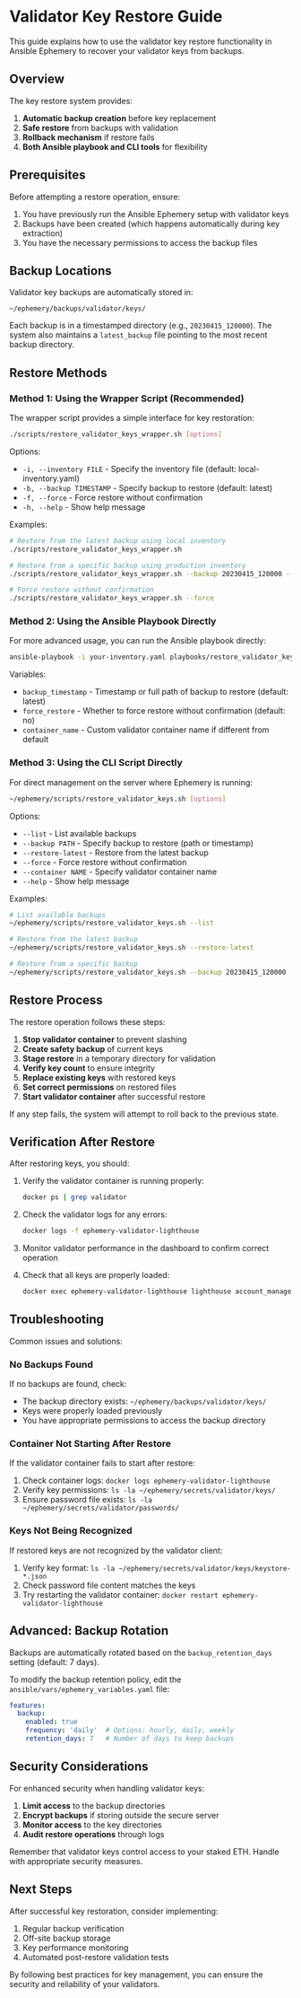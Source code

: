 # Validator Key Restore Guide

This guide explains how to use the validator key restore functionality in Ansible Ephemery to recover your validator keys from backups.

## Overview

The key restore system provides:

1. **Automatic backup creation** before key replacement
2. **Safe restore** from backups with validation
3. **Rollback mechanism** if restore fails
4. **Both Ansible playbook and CLI tools** for flexibility

## Prerequisites

Before attempting a restore operation, ensure:

1. You have previously run the Ansible Ephemery setup with validator keys
2. Backups have been created (which happens automatically during key extraction)
3. You have the necessary permissions to access the backup files

## Backup Locations

Validator key backups are automatically stored in:

```
~/ephemery/backups/validator/keys/
```

Each backup is in a timestamped directory (e.g., `20230415_120000`). The system also maintains a `latest_backup` file pointing to the most recent backup directory.

## Restore Methods

### Method 1: Using the Wrapper Script (Recommended)

The wrapper script provides a simple interface for key restoration:

```bash
./scripts/restore_validator_keys_wrapper.sh [options]
```

Options:
- `-i, --inventory FILE` - Specify the inventory file (default: local-inventory.yaml)
- `-b, --backup TIMESTAMP` - Specify backup to restore (default: latest)
- `-f, --force` - Force restore without confirmation
- `-h, --help` - Show help message

Examples:
```bash
# Restore from the latest backup using local inventory
./scripts/restore_validator_keys_wrapper.sh

# Restore from a specific backup using production inventory
./scripts/restore_validator_keys_wrapper.sh --backup 20230415_120000 --inventory production-inventory.yaml

# Force restore without confirmation
./scripts/restore_validator_keys_wrapper.sh --force
```

### Method 2: Using the Ansible Playbook Directly

For more advanced usage, you can run the Ansible playbook directly:

```bash
ansible-playbook -i your-inventory.yaml playbooks/restore_validator_keys.yml -e "backup_timestamp=20230415_120000 force_restore=yes"
```

Variables:
- `backup_timestamp` - Timestamp or full path of backup to restore (default: latest)
- `force_restore` - Whether to force restore without confirmation (default: no)
- `container_name` - Custom validator container name if different from default

### Method 3: Using the CLI Script Directly

For direct management on the server where Ephemery is running:

```bash
~/ephemery/scripts/restore_validator_keys.sh [options]
```

Options:
- `--list` - List available backups
- `--backup PATH` - Specify backup to restore (path or timestamp)
- `--restore-latest` - Restore from the latest backup
- `--force` - Force restore without confirmation
- `--container NAME` - Specify validator container name
- `--help` - Show help message

Examples:
```bash
# List available backups
~/ephemery/scripts/restore_validator_keys.sh --list

# Restore from the latest backup
~/ephemery/scripts/restore_validator_keys.sh --restore-latest

# Restore from a specific backup
~/ephemery/scripts/restore_validator_keys.sh --backup 20230415_120000
```

## Restore Process

The restore operation follows these steps:

1. **Stop validator container** to prevent slashing
2. **Create safety backup** of current keys
3. **Stage restore** in a temporary directory for validation
4. **Verify key count** to ensure integrity
5. **Replace existing keys** with restored keys
6. **Set correct permissions** on restored files
7. **Start validator container** after successful restore

If any step fails, the system will attempt to roll back to the previous state.

## Verification After Restore

After restoring keys, you should:

1. Verify the validator container is running properly:
   ```bash
   docker ps | grep validator
   ```

2. Check the validator logs for any errors:
   ```bash
   docker logs -f ephemery-validator-lighthouse
   ```

3. Monitor validator performance in the dashboard to confirm correct operation

4. Check that all keys are properly loaded:
   ```bash
   docker exec ephemery-validator-lighthouse lighthouse account_manager validator list
   ```

## Troubleshooting

Common issues and solutions:

### No Backups Found

If no backups are found, check:
- The backup directory exists: `~/ephemery/backups/validator/keys/`
- Keys were properly loaded previously
- You have appropriate permissions to access the backup directory

### Container Not Starting After Restore

If the validator container fails to start after restore:
1. Check container logs: `docker logs ephemery-validator-lighthouse`
2. Verify key permissions: `ls -la ~/ephemery/secrets/validator/keys/`
3. Ensure password file exists: `ls -la ~/ephemery/secrets/validator/passwords/`

### Keys Not Being Recognized

If restored keys are not recognized by the validator client:
1. Verify key format: `ls -la ~/ephemery/secrets/validator/keys/keystore-*.json`
2. Check password file content matches the keys
3. Try restarting the validator container: `docker restart ephemery-validator-lighthouse`

## Advanced: Backup Rotation

Backups are automatically rotated based on the `backup_retention_days` setting (default: 7 days).

To modify the backup retention policy, edit the `ansible/vars/ephemery_variables.yaml` file:

```yaml
features:
  backup:
    enabled: true
    frequency: 'daily'  # Options: hourly, daily, weekly
    retention_days: 7   # Number of days to keep backups
```

## Security Considerations

For enhanced security when handling validator keys:

1. **Limit access** to the backup directories
2. **Encrypt backups** if storing outside the secure server
3. **Monitor access** to the key directories
4. **Audit restore operations** through logs

Remember that validator keys control access to your staked ETH. Handle with appropriate security measures.

## Next Steps

After successful key restoration, consider implementing:

1. Regular backup verification
2. Off-site backup storage
3. Key performance monitoring
4. Automated post-restore validation tests

By following best practices for key management, you can ensure the security and reliability of your validators.

